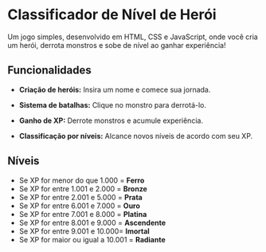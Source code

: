 # Classificador de Nível de Herói

Um jogo simples, desenvolvido em HTML, CSS e JavaScript, onde você cria um herói, derrota monstros e sobe de nível ao ganhar experiência!

## Funcionalidades

- **Criação de heróis:** Insira um nome e comece sua jornada.

- **Sistema de batalhas:** Clique no monstro para derrotá-lo.

- **Ganho de XP:** Derrote monstros e acumule experiência.

- **Classificação por níveis:** Alcance novos níveis de acordo com seu XP.

## Níveis
- Se XP for menor do que 1.000 = **Ferro**
- Se XP for entre 1.001 e 2.000 = **Bronze**
- Se XP for entre 2.001 e 5.000 = **Prata**
- Se XP for entre 6.001 e 7.000 = **Ouro**
- Se XP for entre 7.001 e 8.000 = **Platina**
- Se XP for entre 8.001 e 9.000 = **Ascendente**
- Se XP for entre 9.001 e 10.000= **Imortal**
- Se XP for maior ou igual a 10.001 = **Radiante**
